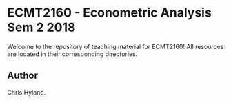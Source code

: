 # ECMT2160 - Econometric Analysis Sem 2 2018
Welcome to the repository of teaching material for ECMT2160! All resources are located in their corresponding directories.

## Author
Chris Hyland.